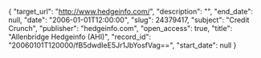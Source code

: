 {
  "target_url": "http://www.hedgeinfo.com/", 
  "description": "", 
  "end_date": null, 
  "date": "2006-01-01T12:00:00", 
  "slug": 24379417, 
  "subject": "Credit Crunch", 
  "publisher": "hedgeinfo.com", 
  "open_access": true, 
  "title": "Allenbridge Hedgeinfo (AHI)", 
  "record_id": "20060101T120000/fB5dwdIeE5Jr1JbYosfVag==", 
  "start_date": null
}

